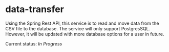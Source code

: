# data-transfer

Using the Spring Rest API, this service is to read and move data from the CSV file to the database. 
The service will only support PostgresSQL. However, it will be updated with more database options for a user in future.

Current status: *In Progress*
